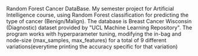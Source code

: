 Random Forest Cancer DataBase.
My semester project for Artificial Intelligence course, using Random Forest classification for predicting the type of cancer (Benign/Malign).
The database is Breast Cancer Wisconsin (Diagnostic) dataset provided by "UCL Machine Learning Repository".
The program works with  hyperparameter tuning, modifying the in-bag and node-size (max_samples, max_features) for a total of 9 different variations(everytime printing the accuracy
specific for that variation)
